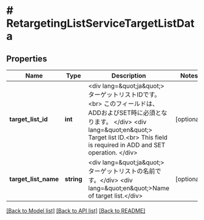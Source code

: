 # # RetargetingListServiceTargetListData

## Properties

Name | Type | Description | Notes
------------ | ------------- | ------------- | -------------
**target_list_id** | **int** | &lt;div lang&#x3D;\&quot;ja\&quot;&gt; ターゲットリストIDです。&lt;br&gt; このフィールドは、ADDおよびSET時に必須となります。 &lt;/div&gt; &lt;div lang&#x3D;\&quot;en\&quot;&gt; Target list ID.&lt;br&gt; This field is required in ADD and SET operation. &lt;/div&gt; | [optional]
**target_list_name** | **string** | &lt;div lang&#x3D;\&quot;ja\&quot;&gt;ターゲットリストの名前です。&lt;/div&gt; &lt;div lang&#x3D;\&quot;en\&quot;&gt;Name of target list.&lt;/div&gt; | [optional]

[[Back to Model list]](../../README.md#models) [[Back to API list]](../../README.md#endpoints) [[Back to README]](../../README.md)
